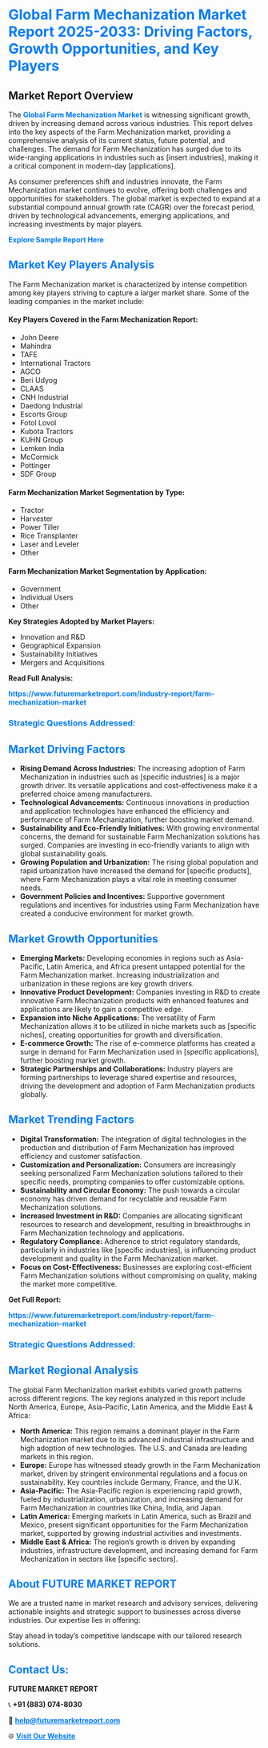 <h1 style="color: #007BFF;">Global Farm Mechanization Market Report 2025-2033: Driving Factors, Growth Opportunities, and Key Players</h1>

<section id="overview">
<h2>Market Report Overview</h2>
<p>The <a href="https://www.futuremarketreport.com/industry-report/farm-mechanization-market" style="color: #007BFF; text-decoration: none;"><strong>Global Farm Mechanization Market</strong></a> is witnessing significant growth, driven by increasing demand across various industries. This report delves into the key aspects of the Farm Mechanization market, providing a comprehensive analysis of its current status, future potential, and challenges. The demand for Farm Mechanization has surged due to its wide-ranging applications in industries such as [insert industries], making it a critical component in modern-day [applications].</p>
<p>As consumer preferences shift and industries innovate, the Farm Mechanization market continues to evolve, offering both challenges and opportunities for stakeholders. The global market is expected to expand at a substantial compound annual growth rate (CAGR) over the forecast period, driven by technological advancements, emerging applications, and increasing investments by major players.</p>
</section>

<section id="overview">
<p><a href="https://www.futuremarketreport.com/request-sample/reportId=51383" style="color: #007BFF; text-decoration: none;"><strong>Explore Sample Report Here</strong></a></p>
</section>

<section id="key-players">
<h2 style="color: #007BFF;">Market Key Players Analysis</h2>
<p>The Farm Mechanization market is characterized by intense competition among key players striving to capture a larger market share. Some of the leading companies in the market include:</p>
<h4>Key Players Covered in the Farm Mechanization Report:</h4>
<ul><li>John Deere</li><li>Mahindra</li><li>TAFE</li><li>International Tractors</li><li>AGCO</li><li>Beri Udyog</li><li>CLAAS</li><li>CNH Industrial</li><li>Daedong Industrial</li><li>Escorts Group</li><li>Fotol Lovol</li><li>Kubota Tractors</li><li>KUHN Group</li><li>Lemken India</li><li>McCormick</li><li>Pottinger</li><li>SDF Group</li></ul>
<h4>Farm Mechanization Market Segmentation by Type:</h4>
<ul><li>Tractor</li><li>Harvester</li><li>Power Tiller</li><li>Rice Transplanter</li><li>Laser and Leveler</li><li>Other</li></ul>

<h4>Farm Mechanization Market Segmentation by Application:</h4>
<ul><li>Government</li><li>Individual Users</li><li>Other</li></ul>
<p><strong>Key Strategies Adopted by Market Players:</strong></p>
<ul>
<li>Innovation and R&D</li>
<li>Geographical Expansion</li>
<li>Sustainability Initiatives</li>
<li>Mergers and Acquisitions</li>
</ul>
</section>

<section>
<p><strong>Read Full Analysis: </strong></p><a href="https://www.futuremarketreport.com/industry-report/farm-mechanization-market" style="color: #007BFF; text-decoration: none;"><strong>https://www.futuremarketreport.com/industry-report/farm-mechanization-market</strong></a>
<h3 style="color: #007BFF;">Strategic Questions Addressed:</h3>
</section>

<section id="driving-factors">
<h2 style="color: #007BFF;">Market Driving Factors</h2>
<ul>
<li><strong>Rising Demand Across Industries:</strong> The increasing adoption of Farm Mechanization in industries such as [specific industries] is a major growth driver. Its versatile applications and cost-effectiveness make it a preferred choice among manufacturers.</li>
<li><strong>Technological Advancements:</strong> Continuous innovations in production and application technologies have enhanced the efficiency and performance of Farm Mechanization, further boosting market demand.</li>
<li><strong>Sustainability and Eco-Friendly Initiatives:</strong> With growing environmental concerns, the demand for sustainable Farm Mechanization solutions has surged. Companies are investing in eco-friendly variants to align with global sustainability goals.</li>
<li><strong>Growing Population and Urbanization:</strong> The rising global population and rapid urbanization have increased the demand for [specific products], where Farm Mechanization plays a vital role in meeting consumer needs.</li>
<li><strong>Government Policies and Incentives:</strong> Supportive government regulations and incentives for industries using Farm Mechanization have created a conducive environment for market growth.</li>
</ul>
</section>

<section id="growth-opportunities">
<h2 style="color: #007BFF;">Market Growth Opportunities</h2>
<ul>
<li><strong>Emerging Markets:</strong> Developing economies in regions such as Asia-Pacific, Latin America, and Africa present untapped potential for the Farm Mechanization market. Increasing industrialization and urbanization in these regions are key growth drivers.</li>
<li><strong>Innovative Product Development:</strong> Companies investing in R&D to create innovative Farm Mechanization products with enhanced features and applications are likely to gain a competitive edge.</li>
<li><strong>Expansion into Niche Applications:</strong> The versatility of Farm Mechanization allows it to be utilized in niche markets such as [specific niches], creating opportunities for growth and diversification.</li>
<li><strong>E-commerce Growth:</strong> The rise of e-commerce platforms has created a surge in demand for Farm Mechanization used in [specific applications], further boosting market growth.</li>
<li><strong>Strategic Partnerships and Collaborations:</strong> Industry players are forming partnerships to leverage shared expertise and resources, driving the development and adoption of Farm Mechanization products globally.</li>
</ul>
</section>

<section id="trending-factors">
<h2 style="color: #007BFF;">Market Trending Factors</h2>
<ul>
<li><strong>Digital Transformation:</strong> The integration of digital technologies in the production and distribution of Farm Mechanization has improved efficiency and customer satisfaction.</li>
<li><strong>Customization and Personalization:</strong> Consumers are increasingly seeking personalized Farm Mechanization solutions tailored to their specific needs, prompting companies to offer customizable options.</li>
<li><strong>Sustainability and Circular Economy:</strong> The push towards a circular economy has driven demand for recyclable and reusable Farm Mechanization solutions.</li>
<li><strong>Increased Investment in R&D:</strong> Companies are allocating significant resources to research and development, resulting in breakthroughs in Farm Mechanization technology and applications.</li>
<li><strong>Regulatory Compliance:</strong> Adherence to strict regulatory standards, particularly in industries like [specific industries], is influencing product development and quality in the Farm Mechanization market.</li>
<li><strong>Focus on Cost-Effectiveness:</strong> Businesses are exploring cost-efficient Farm Mechanization solutions without compromising on quality, making the market more competitive.</li>
</ul>
</section>

<section>
<p><strong>Get Full Report: </strong></p><a href="https://www.futuremarketreport.com/industry-report/farm-mechanization-market" style="color: #007BFF; text-decoration: none;"><strong>https://www.futuremarketreport.com/industry-report/farm-mechanization-market</strong></a>
<h3 style="color: #007BFF;">Strategic Questions Addressed:</h3>
</section>


<section id="regional-analysis">
<h2 style="color: #007BFF;">Market Regional Analysis</h2>
<p>The global Farm Mechanization market exhibits varied growth patterns across different regions. The key regions analyzed in this report include North America, Europe, Asia-Pacific, Latin America, and the Middle East & Africa:</p>
<ul>
<li><strong>North America:</strong> This region remains a dominant player in the Farm Mechanization market due to its advanced industrial infrastructure and high adoption of new technologies. The U.S. and Canada are leading markets in this region.</li>
<li><strong>Europe:</strong> Europe has witnessed steady growth in the Farm Mechanization market, driven by stringent environmental regulations and a focus on sustainability. Key countries include Germany, France, and the U.K.</li>
<li><strong>Asia-Pacific:</strong> The Asia-Pacific region is experiencing rapid growth, fueled by industrialization, urbanization, and increasing demand for Farm Mechanization in countries like China, India, and Japan.</li>
<li><strong>Latin America:</strong> Emerging markets in Latin America, such as Brazil and Mexico, present significant opportunities for the Farm Mechanization market, supported by growing industrial activities and investments.</li>
<li><strong>Middle East & Africa:</strong> The region’s growth is driven by expanding industries, infrastructure development, and increasing demand for Farm Mechanization in sectors like [specific sectors].</li>
</ul>
</section>

<footer>
<h2 style="color: #007BFF;">About FUTURE MARKET REPORT</h2>
<p>We are a trusted name in market research and advisory services, delivering actionable insights and strategic support to businesses across diverse industries. Our expertise lies in offering:</p>

<p>Stay ahead in today’s competitive landscape with our tailored research solutions.</p>

<h2 style="color: #007BFF;">Contact Us:</h2>
<p><strong>FUTURE MARKET REPORT</strong></p>
<p>📞 <strong>+91 (883) 074-8030</strong></p>
<p>📧 <strong><a href="mailto:help@futuremarketreport.com" style="color: #007BFF;">help@futuremarketreport.com</a></strong></p>
<p>🌐 <strong><a href="https://www.futuremarketreport.com/" style="color: #007BFF;">Visit Our Website</a></strong></p>
</footer>